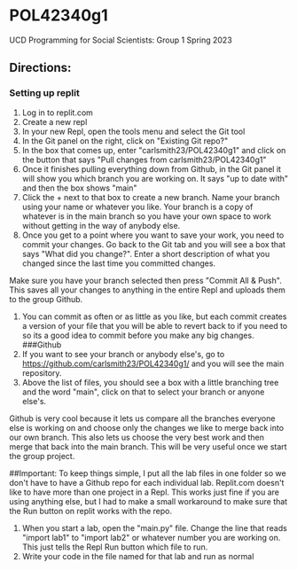 # POL42340g1
UCD Programming for Social Scientists: Group 1 Spring 2023

## Directions:
### Setting up replit
1. Log in to replit.com
1. Create a new repl
2. In your new Repl, open the tools menu and select the Git tool
3. In the Git panel on the right, click on "Existing Git repo?"
4. In the box that comes up, enter "carlsmith23/POL42340g1" and click on the button that says "Pull changes from carlsmith23/POL42340g1"
5. Once it finishes pulling everything down from Github, in the Git panel it will show you which branch you are working on. It says "up to date with" and then the box shows "main"
6. Click the + next to that box to create a new branch. Name your branch using your name or whatever you like. Your branch is a copy of whatever is in the main branch so you have your own space to work without getting in the way of anybody else.
7. Once you get to a point where you want to save your work, you need to commit your changes. Go back to the Git tab and you will see a box that says "What did you change?". Enter a short description of what you changed since the last time you committed changes. 

 Make sure you have your branch selected then press "Commit All & Push". This saves all your changes to anything in the entire Repl and uploads them to the group Github.
1. You can commit as often or as little as you like, but each commit creates a version of your file that you will be able to revert back to if you need to so its a good idea to commit before you make any big changes.
###Github
1. If you want to see your branch or anybody else's, go to https://github.com/carlsmith23/POL42340g1/ and you will see the main repository.
2. Above the list of files, you should see a box with a little branching tree and the word "main", click on that to select your branch or anyone else's. 
   
 Github is very cool because it lets us compare all the branches everyone else is working on and choose only the changes we like to merge back into our own branch. This also lets us choose the very best work and then merge that back into the main branch. This will be very useful once we start the group project.

##Important:
To keep things simple, I put all the lab files in one folder so we don't have to have a Github repo for each individual lab. Replit.com doesn't like to have more than one project in a Repl. This works just fine if you are using anything else, but I had to make a small workaround to make sure that the Run button on replit works with the repo.
 
1. When you start a lab, open the "main.py" file. Change the line that reads "import lab1" to "import lab2" or whatever number you are working on. This just tells the Repl Run button which file to run.
2. Write your code in the file named for that lab and run as normal
   
